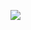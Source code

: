 [![](https://jitpack.io/v/plattenchef/StarsWaehrung.svg)](https://jitpack.io/#plattenchef/StarsWaehrung)
